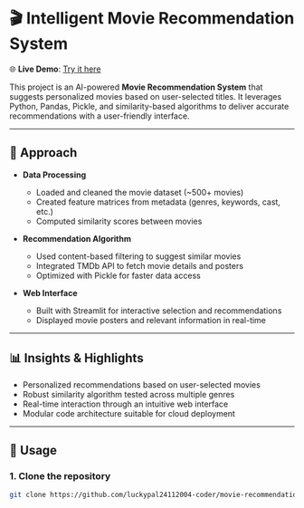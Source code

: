 # 🎬 Intelligent Movie Recommendation System  

🌐 **Live Demo**: [Try it here](https://movie-recommendation-system-tn87.onrender.com)  

This project is an AI-powered **Movie Recommendation System** that suggests personalized movies based on user-selected titles. It leverages Python, Pandas, Pickle, and similarity-based algorithms to deliver accurate recommendations with a user-friendly interface.

---

## 📌 Approach  
- **Data Processing**  
  - Loaded and cleaned the movie dataset (~500+ movies)  
  - Created feature matrices from metadata (genres, keywords, cast, etc.)  
  - Computed similarity scores between movies  

- **Recommendation Algorithm**  
  - Used content-based filtering to suggest similar movies  
  - Integrated TMDb API to fetch movie details and posters  
  - Optimized with Pickle for faster data access  

- **Web Interface**  
  - Built with Streamlit for interactive selection and recommendations  
  - Displayed movie posters and relevant information in real-time  

---

## 📊 Insights & Highlights  
- Personalized recommendations based on user-selected movies  
- Robust similarity algorithm tested across multiple genres  
- Real-time interaction through an intuitive web interface  
- Modular code architecture suitable for cloud deployment  

---

## 🚀 Usage  

### 1. Clone the repository  
```bash
git clone https://github.com/luckypal24112004-coder/movie-recommendation-system.git
